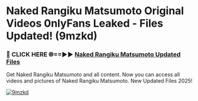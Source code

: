 # Naked Rangiku Matsumoto Original Videos 0nlyFans Leaked - Files Updated! (9mzkd)

<h3>🔴 CLICK HERE 🌐==►► <a href="https://tinyurl.com/up5wt9bj" rel="nofollow">Naked Rangiku Matsumoto Updated Files</a></h3>

Get Naked Rangiku Matsumoto and all content. Now you can access all videos and pictures of Naked Rangiku Matsumoto. New Updated Files 2025!

[![9mzkd](https://i.imgur.com/ABiUzMV.gif)](https://tinyurl.com/up5wt9bj)
